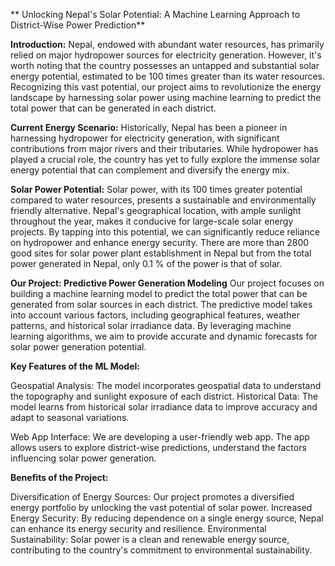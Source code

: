 
** Unlocking Nepal's Solar Potential: A Machine Learning Approach to District-Wise Power Prediction**

 **Introduction:**
Nepal, endowed with abundant water resources, has primarily relied on major hydropower sources for electricity generation. However, it's worth noting that the country possesses an untapped and substantial solar energy potential, estimated to be 100 times greater than its water resources. Recognizing this vast potential, our project aims to revolutionize the energy landscape by harnessing solar power using machine learning to predict the total power that can be generated in each district.

**Current Energy Scenario:**
Historically, Nepal has been a pioneer in harnessing hydropower for electricity generation, with significant contributions from major rivers and their tributaries. While hydropower has played a crucial role, the country has yet to fully explore the immense solar energy potential that can complement and diversify the energy mix.

**Solar Power Potential:**
Solar power, with its 100 times greater potential compared to water resources, presents a sustainable and environmentally friendly alternative. Nepal's geographical location, with ample sunlight throughout the year, makes it conducive for large-scale solar energy projects. By tapping into this potential, we can significantly reduce reliance on hydropower and enhance energy security. There are more than 2800 good sites for solar power plant establishment in Nepal but from the total power generated in Nepal, only 0.1 % of the power is that of solar.

**Our Project: Predictive Power Generation Modeling**
Our project focuses on building a machine learning model to predict the total power that can be generated from solar sources in each district. The predictive model takes into account various factors, including geographical features, weather patterns, and historical solar irradiance data. By leveraging machine learning algorithms, we aim to provide accurate and dynamic forecasts for solar power generation potential.

**Key Features of the ML Model:**

Geospatial Analysis: The model incorporates geospatial data to understand the topography and sunlight exposure of each district.
Historical Data: The model learns from historical solar irradiance data to improve accuracy and adapt to seasonal variations.

Web App Interface:
We are developing a user-friendly web app. The app allows users to explore district-wise predictions, understand the factors influencing solar power generation.

**Benefits of the Project:**

Diversification of Energy Sources: Our project promotes a diversified energy portfolio by unlocking the vast potential of solar power.
Increased Energy Security: By reducing dependence on a single energy source, Nepal can enhance its energy security and resilience.
Environmental Sustainability: Solar power is a clean and renewable energy source, contributing to the country's commitment to environmental sustainability.
